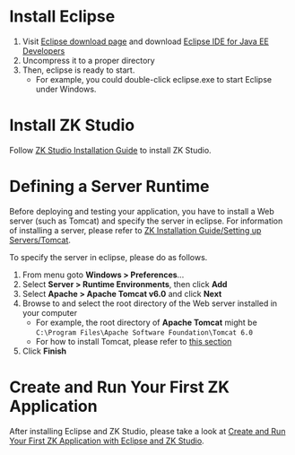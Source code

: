 # Install Eclipse

1.  Visit [Eclipse download page](http://www.eclipse.org/downloads/) and
    download [Eclipse IDE for Java EE Developers](http://www.eclipse.org/downloads/download.php?file=/technology/epp/downloads/release/ganymede/SR2/eclipse-jee-ganymede-SR2-win32.zip)
2.  Uncompress it to a proper directory
3.  Then, eclipse is ready to start.
    - For example, you could double-click eclipse.exe to start Eclipse
      under Windows.

# Install ZK Studio

Follow [ZK Studio Installation Guide]({{site.baseurl}}/zk_studio_essentials/installation) to install ZK
Studio.

# Defining a Server Runtime

Before deploying and testing your application, you have to install a Web
server (such as Tomcat) and specify the server in eclipse. For
information of installing a server, please refer to [ZK Installation Guide/Setting up Servers/Tomcat](Setting_up_Servers/Tomcat).

To specify the server in eclipse, please do as follows.

1.  From menu goto **Windows \> Preferences**...
2.  Select **Server \> Runtime Environments**, then click **Add**
3.  Select **Apache \> Apache Tomcat v6.0** and click **Next**
4.  Browse to and select the root directory of the Web server installed
    in your computer
    - For example, the root directory of **Apache Tomcat** might be
      `C:\Program Files\Apache Software Foundation\Tomcat 6.0`
    - For how to install Tomcat, please refer to [this section](Setting_up_Servers/Tomcat)
5.  Click **Finish**

# Create and Run Your First ZK Application

After installing Eclipse and ZK Studio, please take a look at [Create and Run Your First ZK Application with Eclipse and ZK Studio](quick_start/Create_and_Run_Your_First_ZK_Application_with_Eclipse_and_ZK_Studio).


